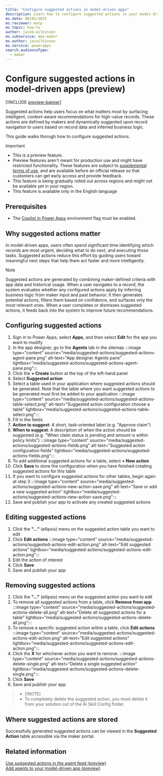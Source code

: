 ```yaml
---
title: "Configure suggested actions in model-driven apps" 
description: Learn how to configure suggested actions in your model-driven apps
ms.date: 08/05/2025
ms.reviewer: matp
ms.topic: how-to
author: jacob-wilkinson
ms.subservice: mda-maker
ms.author: jacwilkinson
ms.service: powerapps
search.audienceType: 
  - maker
---
```

# Configure suggested actions in model-driven apps (preview)

[!INCLUDE [preview-banner](~/../shared-content/shared/preview-includes/preview-banner.md)]

Suggested actions help users focus on what matters most by surfacing intelligent, context-aware recommendations for high-value records. These actions are defined by makers and dynamically suggested upon record navigation to users based on record data and inferred business logic.

This guide walks thorugh how to configure suggested actions.

> [!IMPORTANT]
>
> - This is a preview feature.
> - Preview features aren't meant for production use and might have restricted functionality. These features are subject to [supplemental terms of use](https://go.microsoft.com/fwlink/?linkid=2216214), and are available before an official release so that customers can get early access and provide feedback.
> - This feature is being gradually rolled out across regions and might not be available yet in your region.
> - This feature is available only in the English language

## Prerequisites
- The [Copilot in Power Apps](../canvas-apps/ai-overview..md) environment flag must be enabled. 

## Why suggested actions matter
In model-driven apps, users often spend significant time identifying which records are most urgent, deciding what to do next, and executing those tasks. Suggested actions reduce this effort by guiding users toward meaningful next steps that help them act faster and more intelligently.

>[!NOTE]
>Suggested actions are generated by combining maker-defined criteria with app data and historical usage. When a user navigates to a record, the system evaluates whether any configured actions apply by inferring business logic from maker input and past behavior. It then generates potential actions, filters them based on confidence, and surfaces only the most relevant ones. When a user completes or dismisses suggested actions, it feeds back into the system to improve future recommendations.

## Configuring suggested actions
  
1. Sign in to Power Apps, select **Apps**, and then select **Edit** for the app you want to modify
1. In the app designer, go to the **Agents** tab in the sitemap
:::image type="content" source="media/suggested-actions/suggested-actions-agent-pane.png" alt-text="App designer Agents pane" lightbox="media/suggested-actions/suggested-actions-agent-pane.png":::
1. Click the **+ Create** button at the top of the left-hand panel
1. Select **Suggested action**
1. Select a table used in your application where suggested actions should be generated. Note that the table where you want suggested actions to be generated must first be added to your application
  :::image type="content" source="media/suggested-actions/suggested-actions-table-select.png" alt-text="Suggested action configuration choose a table" lightbox="media/suggested-actions/suggested-actions-table-select.png":::
1. Fill in the fields
  1. **Action to suggest**: A short, task-oriented label (e.g. "Approve claim")
  1. **When to suggest**: A description of when the action should be suggested (e.g. "When claim status is pending and amount is within policy limits")
  :::image type="content" source="media/suggested-actions/suggested-actions-fields.png" alt-text="Suggested action configuration fields" lightbox="media/suggested-actions/suggested-actions-fields.png":::
1. To add additional suggested actions for a table, select **+ New action**
1. Click **Save** to store the configuration when you have finished creating suggested actions for this table
  1. If you want to configure suggested actions for other tables, begin again at step 3
  :::image type="content" source="media/suggested-actions/suggested-actions-new-action-save.png" alt-text="Save or add a new suggested action" lightbox="media/suggested-actions/suggested-actions-new-action-save.png":::
1. Save and publish your app to activate any created suggested actions

## Editing suggested actions
1. Click the **"..."** (ellipsis) menu on the suggested action table you want to edit
1. Click **Edit actions**
  :::image type="content" source="media/suggested-actions/suggested-actions-edit-action.png" alt-text="Edit suggested actions" lightbox="media/suggested-actions/suggested-actions-edit-action.png":::
1. Edit the action of interest
1. Click **Save**
1. Save and publish your app

## Removing suggested actions
1. Click the **"..."** (ellipsis) menu on the suggested action you want to edit
1. To remove all suggested actions from a table, click **Remove from app**
  :::image type="content" source="media/suggested-actions/suggested-actions-delete-all.png" alt-text="Delete all suggested actions for a table" lightbox="media/suggested-actions/suggested-actions-delete-all.png":::
1. To remove a specific suggested action within a table, click **Edit actions**
  :::image type="content" source="media/suggested-actions/suggested-actions-edit-action.png" alt-text="Edit suggested actions" lightbox="media/suggested-actions/suggested-actions-edit-action.png":::
1. Click the **X** for whichever action you want to remove.
  :::image type="content" source="media/suggested-actions/suggested-actions-delete-single.png" alt-text="Delete a single suggested action" lightbox="media/suggested-actions/suggested-actions-delete-single.png":::
1. Click **Save**
1. Save and publish your app

> - [!NOTE]
> - To completely delete the suggested action, you must delete it from your solution out of the AI Skill Config folder.

## Where suggested actions are stored
Successfully generated suggested actions can be viewed in the **Suggested Action** table accessible via the maker portal.


## Related information

[Use suggested actions in the agent feed (preview)](../user/use-suggested-actions-in-the-agent-feed.md)<br/>
[Add agents to your model-driven app (preview)](add-agents-to-app.md)
